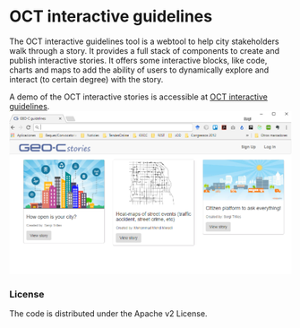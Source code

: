 # OCT interactive guidelines 

The OCT interactive guidelines tool is a webtool to help city stakeholders walk through a story. It provides a full stack of components to create and publish interactive stories. It offers some interactive blocks, like code, charts and maps to add the ability of users to dynamically explore and interact (to certain degree) with the story.


A demo of the OCT interactive stories is accessible at [OCT interactive guidelines](http://lsivirtual27.dlsi.uji.es/).  
![OCT interactive guidelines](/images/stories-tool-v2.png)


### License
The code is distributed under the Apache v2 License.
